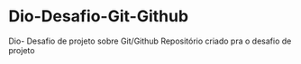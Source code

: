 # Dio-Desafio-Git-Github
Dio- Desafio de projeto sobre Git/Github
Repositório criado pra o desafio de projeto
